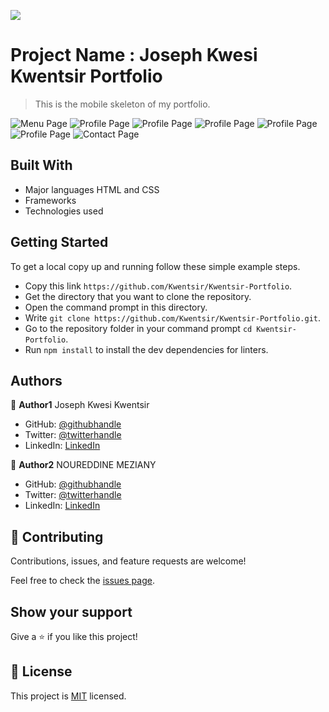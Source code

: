 ![](https://img.shields.io/badge/Microverse-blueviolet)

# Project Name : Joseph Kwesi Kwentsir Portfolio

>This is the mobile skeleton of my portfolio.

![Menu Page](./Screenshots/menupage.png)
![Profile Page](./Screenshots/profilepage1.png)
![Profile Page](./Screenshots/profilepage2.png)
![Profile Page](./Screenshots/profilepage3.png)
![Profile Page](./Screenshots/profilepage4.png)
![Profile Page](./Screenshots/profilepage5.png)
![Contact Page](./Screenshots/contactpage.png)

## Built With

- Major languages
   HTML and CSS
- Frameworks
- Technologies used

## Getting Started


To get a local copy up and running follow these simple example steps.

- Copy this link `https://github.com/Kwentsir/Kwentsir-Portfolio`.
- Get the directory that you want to clone the repository.
- Open the command prompt in this directory.
- Write `git clone https://github.com/Kwentsir/Kwentsir-Portfolio.git`.
- Go to the repository folder in your command prompt `cd Kwentsir-Portfolio`.
- Run `npm install` to install the dev dependencies for linters.



## Authors 

👤 **Author1**
Joseph Kwesi Kwentsir

- GitHub: [@githubhandle](https://github.com/kwentsir)
- Twitter: [@twitterhandle](https://twitter.com/jkwentsir)
- LinkedIn: [LinkedIn](https://linkedin.com/in/josephkwentsir)

👤 **Author2**
NOUREDDINE MEZIANY

- GitHub: [@githubhandle](https://github.com/githubhandle)
- Twitter: [@twitterhandle](https://twitter.com/twitterhandle)
- LinkedIn: [LinkedIn](https://linkedin.com/in/linkedinhandle)


## 🤝 Contributing

Contributions, issues, and feature requests are welcome!

Feel free to check the [issues page](../../issues/).

## Show your support

Give a ⭐️ if you like this project!


## 📝 License

This project is [MIT](./MIT.md) licensed.
